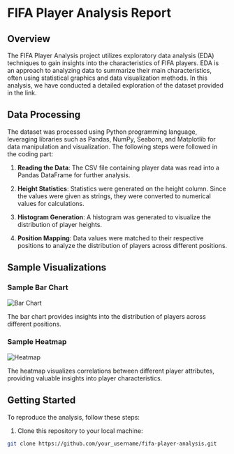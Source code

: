 # FIFA Player Analysis Report

## Overview

The FIFA Player Analysis project utilizes exploratory data analysis (EDA) techniques to gain insights into the characteristics of FIFA players. EDA is an approach to analyzing data to summarize their main characteristics, often using statistical graphics and data visualization methods. In this analysis, we have conducted a detailed exploration of the dataset provided in the link.

## Data Processing

The dataset was processed using Python programming language, leveraging libraries such as Pandas, NumPy, Seaborn, and Matplotlib for data manipulation and visualization. The following steps were followed in the coding part:

1. **Reading the Data**: The CSV file containing player data was read into a Pandas DataFrame for further analysis.

2. **Height Statistics**: Statistics were generated on the height column. Since the values were given as strings, they were converted to numerical values for calculations.

3. **Histogram Generation**: A histogram was generated to visualize the distribution of player heights.

4. **Position Mapping**: Data values were matched to their respective positions to analyze the distribution of players across different positions.

## Sample Visualizations

### Sample Bar Chart

![Bar Chart](images/sample_bar_chart.png)

The bar chart provides insights into the distribution of players across different positions.

### Sample Heatmap

![Heatmap](images/sample_heatmap.png)

The heatmap visualizes correlations between different player attributes, providing valuable insights into player characteristics.

## Getting Started

To reproduce the analysis, follow these steps:

1. Clone this repository to your local machine:

```bash
git clone https://github.com/your_username/fifa-player-analysis.git
